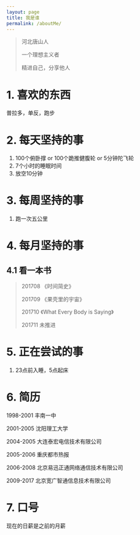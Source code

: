 ```yaml
---
layout: page
title: 我是谁
permalink: /aboutMe/
---
```



> 河北唐山人
>
> 一个理想主义者
>
> 精进自己，分享他人

# 1. 喜欢的东西
普拉多，单反，跑步

# 2. 每天坚持的事

1. 100个俯卧撑 or 100个跪推健腹轮 or 5分钟陀飞轮
2. 7个小时的睡眠时间
3. 放空10分钟

# 3. 每周坚持的事
1. 跑一次五公里

# 4. 每月坚持的事
## 4.1 看一本书
>
> 201708 《时间简史》
>
> 201709 《果壳里的宇宙》
>
> 201710 《What Every Body is Saying》
>
> 201711 未推进


# 5. 正在尝试的事

1. 23点前入睡，5点起床

# 6. 简历

1998-2001 丰南一中

2001-2005 沈阳理工大学

2004-2005 大连泰宏电信技术有限公司

2005-2006 重庆都市热报

2006-2008 北京易迅正通网络通信技术有限公司

2009-2017 北京宽广智通信息技术有限公司

# 7. 口号
现在的日薪是之前的月薪
